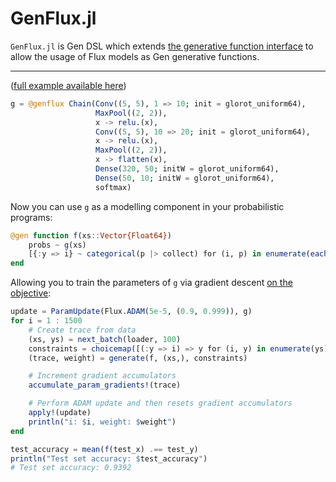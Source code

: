# GenFlux.jl

`GenFlux.jl` is Gen DSL which extends [the generative function interface](https://www.gen.dev/dev/ref/gfi/#Generative-function-interface-1) to allow the usage of Flux models as Gen generative functions.

---

([full example available here](https://github.com/femtomc/GenFlux.jl/blob/master/examples/mnist.jl))

```julia
g = @genflux Chain(Conv((5, 5), 1 => 10; init = glorot_uniform64),
                   MaxPool((2, 2)),
                   x -> relu.(x),
                   Conv((5, 5), 10 => 20; init = glorot_uniform64),
                   x -> relu.(x),
                   MaxPool((2, 2)),
                   x -> flatten(x),
                   Dense(320, 50; initW = glorot_uniform64),
                   Dense(50, 10; initW = glorot_uniform64),
                   softmax)
```

Now you can use `g` as a modelling component in your probabilistic programs:

```julia
@gen function f(xs::Vector{Float64})
    probs ~ g(xs)
    [{:y => i} ~ categorical(p |> collect) for (i, p) in enumerate(eachcol(probs))]
end
```

Allowing you to train the parameters of `g` via gradient descent [on the objective](https://www.gen.dev/dev/ref/gfi/#Gen.accumulate_param_gradients!):

```julia
update = ParamUpdate(Flux.ADAM(5e-5, (0.9, 0.999)), g)
for i = 1 : 1500
    # Create trace from data
    (xs, ys) = next_batch(loader, 100)
    constraints = choicemap([(:y => i) => y for (i, y) in enumerate(ys)]...)
    (trace, weight) = generate(f, (xs,), constraints)

    # Increment gradient accumulators
    accumulate_param_gradients!(trace)

    # Perform ADAM update and then resets gradient accumulators
    apply!(update)
    println("i: $i, weight: $weight")
end
```

```julia
test_accuracy = mean(f(test_x) .== test_y)
println("Test set accuracy: $test_accuracy")
# Test set accuracy: 0.9392
```
